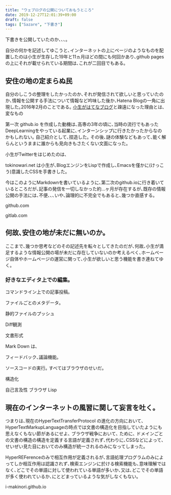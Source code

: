 ```yaml
---
title: "ウェブログの公開についておもうところ"
date: 2019-12-27T12:01:39+09:00
draft: false
tags: ["Sazare", "下書き"]
---
```


下書きを公開していたのか､､､｡



自分の何かを記述してゆこうと､インターネットの上にページのようなものを配置したのは小生が生存した19年と11ヵ月ほどの間にも何回かあり､github pagesの上にそれが載せられている期間は､これが二回目でもある｡

## 安住の地の定まらぬ民

自分のしこうの整理をしたかったのか､それが発信されて欲しいと思っていたのか､情報を公開する手法について情報など吟味した後か､Hatena Blogの一角に出現した｡2016年2月のことである｡
[小生がはてなブログ](http://ikemaki.hatenablog.com/)と疎遠になった理由とは､変なもの

第一次 github.io を作成した動機は､高専の3年の頃に､当時の流行でもあったDeepLearningをやっている起業に､インターンシップに行きたかったからなのかもしれない｡ 自己紹介として､捏造した｡ その後､謎の体験などもあって､能く解らんというままに誰からも見向きもさたくない文面になった｡

小生がTwitterをはじめたのは､

tokinowari.net は小生が､BlogエンジンをLispで作成し､Emacsを僅かに(けっこう)意識したCSSを手書きした｡

今はこのようにMarkdownを書いているように､第二次のgithub.ioに行き着いているところだが､記事の発信を一切しなかった約...ヶ月が存在するが､既存の情報公開の手法には､不便､､､いや､論理的に不完全でもあると､幾つか直感する｡

github.com

gitlab.com


## 何故､安住の地が未だに無いのか｡

ここまで､幾つか思考などのその記述先を転々としてきたのだが､何故､小生が満足するような情報公開の場が未だに存在していないのか考えるべく､ホームページ自体やホームページの運営に関って､小生が欲しいと思う機能を書き連ねてゆく｡

### 好きなエディタ上での編集｡



コマンドライン上での記事投稿｡

ファイルごとのメタデータ｡

静的ファイルのプッシュ

Diff観測

文書形式

Mark Down は､

フィードバック､議論機能｡

ソースコードの実行｡
すべてはブラウザのせいだ｡

構造化

自己言及性 ブラウザ Lisp


## 現在のインターネットの風習に関して妄言を吐く｡

つまりは､現在のHyperTextTransferProtocol の進化の方向において､HyperTextMarkupLanguageの時点では文書の構造化を目指していたようにも思えなくもない節があるにせよ､ ブラウザ戦争において､ ために､ ドメインごとの文書の構造の構造を定義する言語が定義されず､代わりに､CSSなどによって､せいぜい見た目においてのみ構造が統一されるのみになってしまった｡

HyperREFerenceのみで相互作用が定義されるが､言語処理プログラムのみによってしか相互作用は認識されず､検索エンジンに於ける検索機能も､意味理解ではなく､どこでその単語に対して使われている単語が多いか､又は､どこでその単語が多く使われているか､にとどまっているような気がしなくもない｡

i-makinori.github.io


